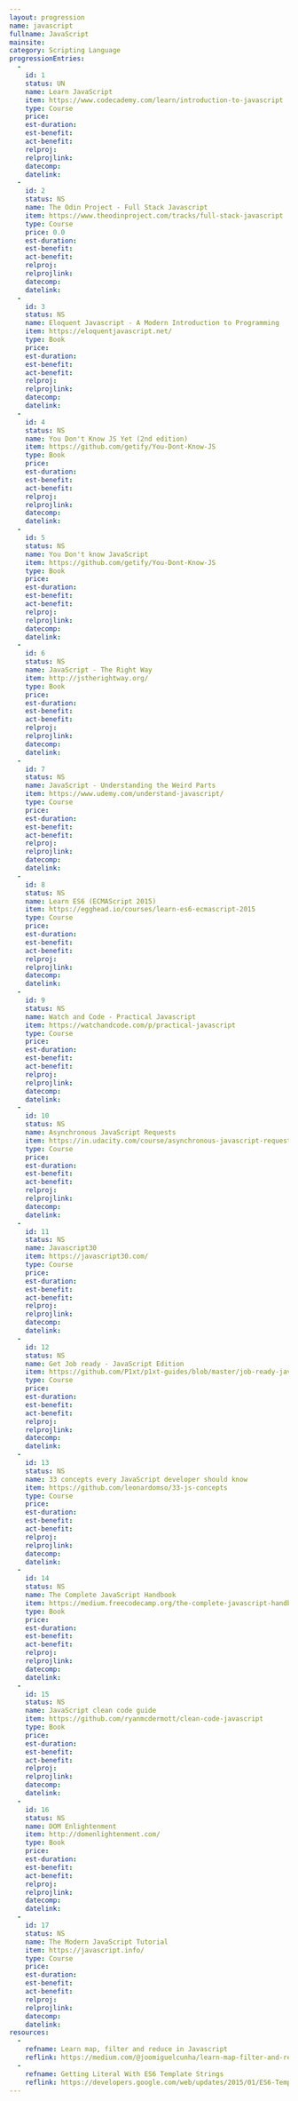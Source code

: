 ```yaml
--- 
layout: progression
name: javascript
fullname: JavaScript
mainsite: 
category: Scripting Language
progressionEntries: 
  - 
    id: 1
    status: UN
    name: Learn JavaScript
    item: https://www.codecademy.com/learn/introduction-to-javascript
    type: Course
    price:
    est-duration:
    est-benefit:
    act-benefit:
    relproj:
    relprojlink:
    datecomp:
    datelink:
  - 
    id: 2
    status: NS
    name: The Odin Project - Full Stack Javascript
    item: https://www.theodinproject.com/tracks/full-stack-javascript
    type: Course
    price: 0.0
    est-duration:
    est-benefit:
    act-benefit:
    relproj:
    relprojlink:
    datecomp:
    datelink:
  - 
    id: 3
    status: NS
    name: Eloquent Javascript - A Modern Introduction to Programming
    item: https://eloquentjavascript.net/
    type: Book
    price:
    est-duration:
    est-benefit:
    act-benefit:
    relproj:
    relprojlink:
    datecomp:
    datelink:
  - 
    id: 4
    status: NS
    name: You Don't Know JS Yet (2nd edition)
    item: https://github.com/getify/You-Dont-Know-JS
    type: Book
    price:
    est-duration:
    est-benefit:
    act-benefit:
    relproj:
    relprojlink:
    datecomp:
    datelink:
  - 
    id: 5
    status: NS
    name: You Don't know JavaScript
    item: https://github.com/getify/You-Dont-Know-JS
    type: Book
    price:
    est-duration:
    est-benefit:
    act-benefit:
    relproj:
    relprojlink:
    datecomp:
    datelink:
  - 
    id: 6
    status: NS
    name: JavaScript - The Right Way
    item: http://jstherightway.org/
    type: Book
    price:
    est-duration:
    est-benefit:
    act-benefit:
    relproj:
    relprojlink:
    datecomp:
    datelink:
  - 
    id: 7
    status: NS
    name: JavaScript - Understanding the Weird Parts
    item: https://www.udemy.com/understand-javascript/
    type: Course
    price:
    est-duration:
    est-benefit:
    act-benefit:
    relproj:
    relprojlink:
    datecomp:
    datelink:
  - 
    id: 8
    status: NS
    name: Learn ES6 (ECMAScript 2015)
    item: https://egghead.io/courses/learn-es6-ecmascript-2015
    type: Course
    price:
    est-duration:
    est-benefit:
    act-benefit:
    relproj:
    relprojlink:
    datecomp:
    datelink:
  - 
    id: 9
    status: NS
    name: Watch and Code - Practical Javascript
    item: https://watchandcode.com/p/practical-javascript
    type: Course
    price:
    est-duration:
    est-benefit:
    act-benefit:
    relproj:
    relprojlink:
    datecomp:
    datelink:
  - 
    id: 10
    status: NS
    name: Asynchronous JavaScript Requests
    item: https://in.udacity.com/course/asynchronous-javascript-requests--ud109
    type: Course
    price:
    est-duration:
    est-benefit:
    act-benefit:
    relproj:
    relprojlink:
    datecomp:
    datelink:
  - 
    id: 11
    status: NS
    name: Javascript30
    item: https://javascript30.com/
    type: Course
    price:
    est-duration:
    est-benefit:
    act-benefit:
    relproj:
    relprojlink:
    datecomp:
    datelink:
  - 
    id: 12
    status: NS
    name: Get Job ready - JavaScript Edition
    item: https://github.com/P1xt/p1xt-guides/blob/master/job-ready-javascript-edition-2.0.md
    type: Course
    price:
    est-duration:
    est-benefit:
    act-benefit:
    relproj:
    relprojlink:
    datecomp:
    datelink:
  - 
    id: 13
    status: NS
    name: 33 concepts every JavaScript developer should know
    item: https://github.com/leonardomso/33-js-concepts
    type: Course
    price:
    est-duration:
    est-benefit:
    act-benefit:
    relproj:
    relprojlink:
    datecomp:
    datelink:
  - 
    id: 14
    status: NS
    name: The Complete JavaScript Handbook
    item: https://medium.freecodecamp.org/the-complete-javascript-handbook-f26b2c71719c
    type: Book
    price:
    est-duration:
    est-benefit:
    act-benefit:
    relproj:
    relprojlink:
    datecomp:
    datelink:
  - 
    id: 15
    status: NS
    name: JavaScript clean code guide
    item: https://github.com/ryanmcdermott/clean-code-javascript
    type: Book
    price:
    est-duration:
    est-benefit:
    act-benefit:
    relproj:
    relprojlink:
    datecomp:
    datelink:
  - 
    id: 16
    status: NS
    name: DOM Enlightenment
    item: http://domenlightenment.com/
    type: Book
    price:
    est-duration:
    est-benefit:
    act-benefit:
    relproj:
    relprojlink:
    datecomp:
    datelink:
  - 
    id: 17
    status: NS
    name: The Modern JavaScript Tutorial
    item: https://javascript.info/
    type: Course
    price:
    est-duration:
    est-benefit:
    act-benefit:
    relproj:
    relprojlink:
    datecomp:
    datelink:
resources: 
  - 
    refname: Learn map, filter and reduce in Javascript
    reflink: https://medium.com/@joomiguelcunha/learn-map-filter-and-reduce-in-javascript-ea59009593c4
  - 
    refname: Getting Literal With ES6 Template Strings
    reflink: https://developers.google.com/web/updates/2015/01/ES6-Template-Strings
---
```

